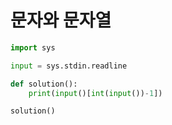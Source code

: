# 문자와 문자열

```python
import sys

input = sys.stdin.readline

def solution():
    print(input()[int(input())-1])

solution()
```

